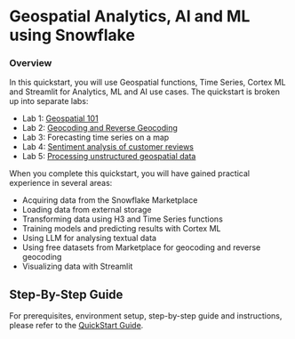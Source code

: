 # Geospatial Analytics, AI and ML using Snowflake
### Overview

In this quickstart, you will use Geospatial functions, Time Series, Cortex ML and Streamlit for Analytics, ML and AI use cases. The quickstart is broken up into separate labs:

- Lab 1: [Geospatial 101](https://github.com/Snowflake-Labs/sf-guide-geospatial-analytics-ai-ml/blob/main/geospatial_101.ipynb)
- Lab 2: [Geocoding and Reverse Geocoding](https://github.com/Snowflake-Labs/sf-guide-geospatial-analytics-ai-ml/blob/main/geocoding_and_reverse_geocoding.ipynb)
- Lab 3: Forecasting time series on a map
- Lab 4: [Sentiment analysis of customer reviews](https://github.com/Snowflake-Labs/sf-guide-geospatial-analytics-ai-ml/blob/main/customer_reviews_sentiment_analysis.ipynb)
- Lab 5: [Processing unstructured geospatial data](https://github.com/Snowflake-Labs/sf-guide-geospatial-analytics-ai-ml/blob/main/processing_unstructured_geospatial_data.ipynb)

When you complete this quickstart, you will have gained practical experience in several areas:
- Acquiring data from the Snowflake Marketplace
- Loading data from external storage
- Transforming data using H3 and Time Series functions
- Training models and predicting results with Cortex ML
- Using LLM for analysing textual data
- Using free datasets from Marketplace for geocoding and reverse geocoding
- Visualizing data with Streamlit

## Step-By-Step Guide

For prerequisites, environment setup, step-by-step guide and instructions, please refer to the [QuickStart Guide](https://quickstarts.snowflake.com/guide/geo-for-machine-learning/index.html).

